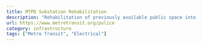 ```yaml
---
title: MTPD Substation Rehabilitation
description: "Rehabilitation of previously available public space into the new Metro Transit Police Department Substation located at 390 N Minnesota Street in Downtown St. Paul."
url: https://www.metrotransit.org/police
category: infrastructure
tags: ["Metro Transit", "Electrical"]
---
```


